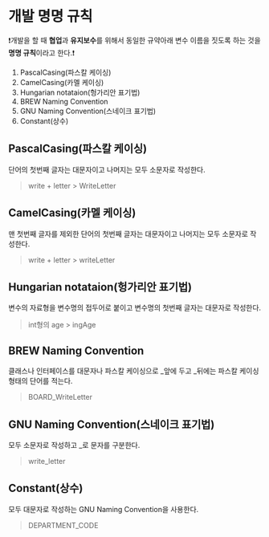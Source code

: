 # 개발 명명 규칙

❗개발을 할 때 **협업**과 **유지보수**를 위해서 동일한 규약아래 변수 이름을 짓도록 하는 것을 **명명 규칙**이라고 한다.❗

1. PascalCasing(파스칼 케이싱)
2. CamelCasing(카멜 케이싱)
3. Hungarian notataion(헝가리안 표기법)
4. BREW Naming Convention
5. GNU Naming Convention(스네이크 표기법)
6. Constant(상수)

## PascalCasing(파스칼 케이싱)

단어의 첫번째 글자는 대문자이고 나머지는 모두 소문자로 작성한다.

> write + letter > WriteLetter

## CamelCasing(카멜 케이싱)

맨 첫번째 글자를 제외한 단어의 첫번째 글자는 대문자이고 나머지는 모두 소문자로 작성한다.

> write + letter > writeLetter

## Hungarian notataion(헝가리안 표기법)

변수의 자료형을 변수명의 접두어로 붙이고 변수명의 첫번째 글자는 대문자로 작성한다.

> int형의 age > ingAge

## BREW Naming Convention

클래스나 인터페이스를 대문자나 파스칼 케이싱으로 _앞에 두고 _뒤에는 파스칼 케이싱 형태의 단어를 적는다.

> BOARD_WriteLetter

## GNU Naming Convention(스네이크 표기법)

모두 소문자로 작성하고 _로 문자를 구분한다.

> write_letter

## Constant(상수)

모두 대문자로 작성하는 GNU Naming Convention을 사용한다.

> DEPARTMENT_CODE



